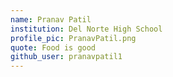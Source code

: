 ```yaml
---
name: Pranav Patil
institution: Del Norte High School
profile_pic: PranavPatil.png
quote: Food is good
github_user: pranavpatil1
---
```

